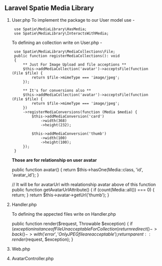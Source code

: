 ## Laravel Spatie Media Library

1) User.php
    To implement the package to our User model use -

        use Spatie\MediaLibrary\HasMedia;
        use Spatie\MediaLibrary\InteractsWithMedia;

    To defining an collection write on User.php -

        use Spatie\MediaLibrary\MediaCollections\File;
        public function registerMediaCollections(): void
        {
            ** Just For Image Upload and file acceptions **
            $this->addMediaCollection('avatar')->acceptsFile(function (File $file) {
                return $file->mimeType === 'image/jpeg';
            });

            ** It's for conversions also **
            $this->addMediaCollection('avatar')->acceptsFile(function (File $file) {
                return $file->mimeType === 'image/jpeg';
            })
            ->registerMediaConversions(function (Media $media) {
                $this->addMediaConversion('card')
                    ->width(368)
                    ->height(232);
                    
                $this->addMediaConversion('thumb')
                    ->width(100)
                    ->height(100);
            });
        }

    **Those are for relationship on user avatar**
    
    public function avatar()
    {
        return $this->hasOne(Media::class, 'id', 'avatar_id');
    }

    // It will be for avatarUrl with realationship avatar above of this function
    public function getAvatarUrlAttribute()
    {
        if (count(Media::all()) === 0) {
            return;
        }
        return $this->avatar->getUrl('thumb');
    }
    
2) Handler.php

   To defining the appected files write on Handler.php

    public function render($request, Throwable $exception)
    {
        if ($exception instanceof FileUnacceptableForCollection) {
            return redirect()->back()->with('error', 'Only JPEG file are acceptable');
        }
        return parent::render($request, $exception);
    }
    
3) Web.php

4) AvatarController.php
